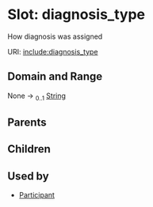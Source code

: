 
# Slot: diagnosis_type


How diagnosis was assigned

URI: [include:diagnosis_type](https://w3id.org/include/diagnosis_type)


## Domain and Range

None &#8594;  <sub>0..1</sub> [String](types/String.md)

## Parents


## Children


## Used by

 * [Participant](Participant.md)
